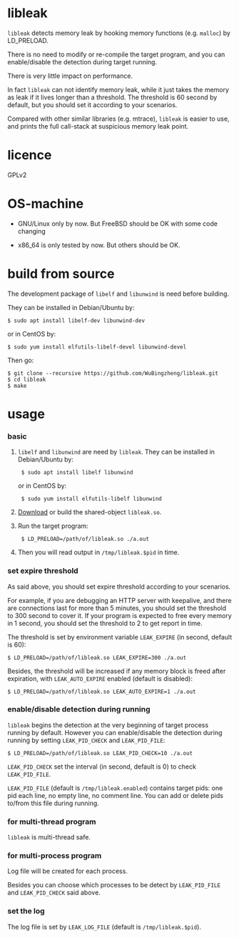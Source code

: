 # libleak

`libleak` detects memory leak by hooking memory functions (e.g. `malloc`)
by LD_PRELOAD.

There is no need to modify or re-compile the target program, and you can
enable/disable the detection during target running.

There is very little impact on performance.

In fact `libleak` can not identify memory leak, while it just takes the
memory as leak if it lives longer than a threshold. The threshold is 60
second by default, but you should set it according to your scenarios.

Compared with other similar libraries (e.g. mtrace), `libleak` is easier
to use, and prints the full call-stack at suspicious memory leak point.

# licence

GPLv2

# OS-machine

- GNU/Linux only by now. But FreeBSD should be OK with some code changing

- x86_64 is only tested by now. But others should be OK.


# build from source

The development package of `libelf` and `libunwind` is need before building.

They can be installed in Debian/Ubuntu by:

    $ sudo apt install libelf-dev libunwind-dev

or in CentOS by:

    $ sudo yum install elfutils-libelf-devel libunwind-devel

Then go:

    $ git clone --recursive https://github.com/WuBingzheng/libleak.git
    $ cd libleak
    $ make


# usage

### basic

1. `libelf` and `libunwind` are need by `libleak`. They can be installed in Debian/Ubuntu by:

        $ sudo apt install libelf libunwind

   or in CentOS by:

        $ sudo yum install elfutils-libelf libunwind

2. [Download](https://github.com/WuBingzheng/libleak/releases) or build the shared-object `libleak.so`.

3. Run the target program:

        $ LD_PRELOAD=/path/of/libleak.so ./a.out

4. Then you will read output in `/tmp/libleak.$pid` in time.

### set expire threshold

As said above, you should set expire threshold according to your scenarios.

For example, if you are debugging an HTTP server with keepalive, and there are
connections last for more than 5 minutes, you should set the threshold to 300
second to cover it.
If your program is expected to free every memory in 1 second, you should set
the threshold to 2 to get report in time.

The threshold is set by environment variable `LEAK_EXPIRE` (in second, default is 60):

    $ LD_PRELOAD=/path/of/libleak.so LEAK_EXPIRE=300 ./a.out

Besides, the threshold will be increased if any memory block is freed after
expiration, with `LEAK_AUTO_EXPIRE` enabled (default is disabled):

    $ LD_PRELOAD=/path/of/libleak.so LEAK_AUTO_EXPIRE=1 ./a.out

### enable/disable detection during running

`libleak` begins the detection at the very beginning of target process running
by default. However you can enable/disable the detection during running by
setting `LEAK_PID_CHECK` and `LEAK_PID_FILE`:

    $ LD_PRELOAD=/path/of/libleak.so LEAK_PID_CHECK=10 ./a.out

`LEAK_PID_CHECK` set the interval (in second, default is 0) to check `LEAK_PID_FILE`.

`LEAK_PID_FILE` (default is `/tmp/libleak.enabled`) contains target pids:
one pid each line, no empty line, no comment line.
You can add or delete pids to/from this file during running.

### for multi-thread program

`libleak` is multi-thread safe.

### for multi-process program

Log file will be created for each process.

Besides you can choose which processes to be detect by `LEAK_PID_FILE`
and `LEAK_PID_CHECK` said above.

### set the log

The log file is set by `LEAK_LOG_FILE` (default is `/tmp/libleak.$pid`).

